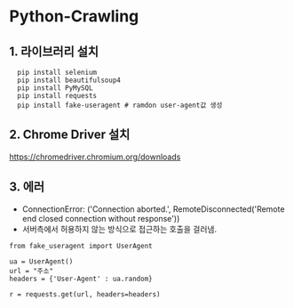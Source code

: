 # Python-Crawling

## 1. 라이브러리 설치
```
  pip install selenium
  pip install beautifulsoup4
  pip install PyMySQL
  pip install requests
  pip install fake-useragent # ramdon user-agent값 생성
```

## 2. Chrome Driver 설치
https://chromedriver.chromium.org/downloads

## 3. 에러
- ConnectionError: ('Connection aborted.', RemoteDisconnected('Remote end closed connection without response'))
- 서버측에서 허용하지 않는 방식으로 접근하는 호출을 걸러냄.
```
from fake_useragent import UserAgent

ua = UserAgent()
url = "주소"
headers = {'User-Agent' : ua.random}

r = requests.get(url, headers=headers)
```
